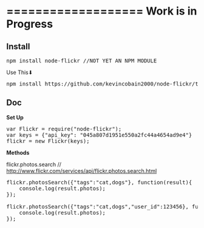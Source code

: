 ===================
Work is in Progress
===================

Install
-------

<pre>
npm install node-flickr //NOT YET AN NPM MODULE
</pre>

Use This⬇
<pre>
npm install https://github.com/kevincobain2000/node-flickr/tarball/master
</pre>

Doc
---

**Set Up**

<pre>
var Flickr = require("node-flickr");
var keys = {"api_key": "045a807d1951e550a2fc44a4654ad9e4"}
flickr = new Flickr(keys);
</pre>

**Methods**

flickr.photos.search
// http://www.flickr.com/services/api/flickr.photos.search.html

<pre>
flickr.photosSearch({"tags":"cat,dogs"}, function(result){
    console.log(result.photos);
});

flickr.photosSearch({"tags":"cat,dogs","user_id":123456}, function(result){
    console.log(result.photos);
});

</pre>





